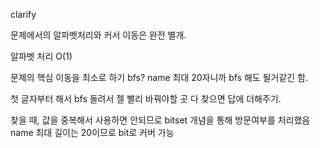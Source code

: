 clarify

문제에서의 알파벳처리와 커서 이동은 완전 별개.

알파벳 처리 O(1)

문제의 핵심
이동을 최소로 하기
bfs?
name 최대 20자니까
bfs 해도 될거같긴 함.

첫 글자부터 해서 bfs 돌려서
젤 빨리 바꿔야할 곳 다 찾으면 답에 더해주기.

찾을 때, 값을 중복해서 사용하면 안되므로 bitset 개념을 통해 방문여부를 처리했음
name 최대 길이는 20이므로 bit로 커버 가능

